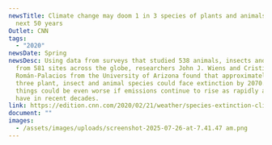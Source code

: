 ```yaml
---
newsTitle: Climate change may doom 1 in 3 species of plants and animals in the
  next 50 years
Outlet: CNN
tags:
  - "2020"
newsDate: Spring
newsDesc: Using data from surveys that studied 538 animals, insects and plants
  from 581 sites across the globe, researchers John J. Wiens and Cristian
  Román-Palacios from the University of Arizona found that approximately one in
  three plant, insect and animal species could face extinction by 2070. However,
  things could be even worse if emissions continue to rise as rapidly as they
  have in recent decades.
link: https://edition.cnn.com/2020/02/21/weather/species-extinction-climate-trnd/index.html
document: ""
images:
  - /assets/images/uploads/screenshot-2025-07-26-at-7.41.47 am.png
---
```

